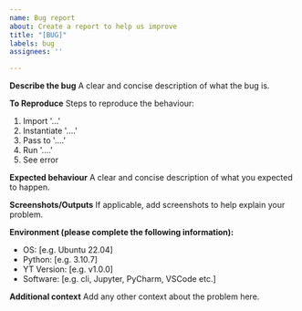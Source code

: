 ```yaml
---
name: Bug report
about: Create a report to help us improve
title: "[BUG]"
labels: bug
assignees: ''

---
```


**Describe the bug**
A clear and concise description of what the bug is.

**To Reproduce**
Steps to reproduce the behaviour:
1. Import '...'
2. Instantiate '....'
3. Pass to '....'
4. Run '....'
5. See error

**Expected behaviour**
A clear and concise description of what you expected to happen.

**Screenshots/Outputs**
If applicable, add screenshots to help explain your problem.

**Environment (please complete the following information):**
 - OS: [e.g. Ubuntu 22.04]
 - Python: [e.g. 3.10.7]
 - YT Version: [e.g. v1.0.0]
 - Software: [e.g. cli, Jupyter, PyCharm, VSCode etc.]

**Additional context**
Add any other context about the problem here.